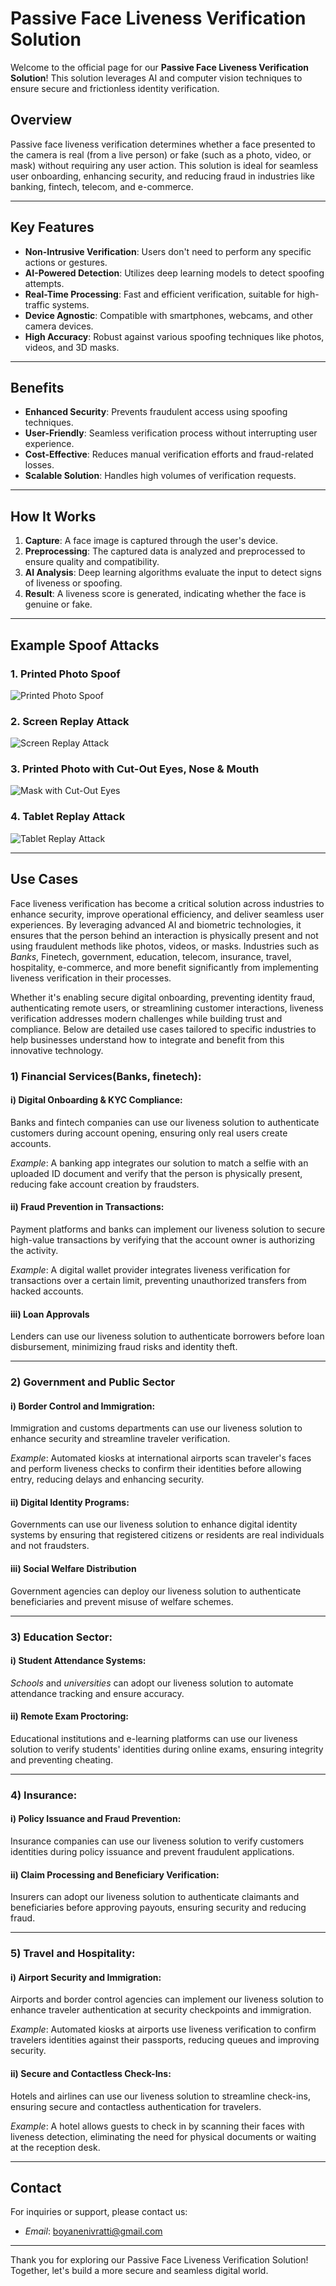 # Passive Face Liveness Verification Solution

Welcome to the official page for our **Passive Face Liveness Verification Solution**! This solution leverages AI and computer vision techniques to ensure secure and frictionless identity verification.

## Overview
Passive face liveness verification determines whether a face presented to the camera is real (from a live person) or fake (such as a photo, video, or mask) without requiring any user action. This solution is ideal for seamless user onboarding, enhancing security, and reducing fraud in industries like banking, fintech, telecom, and e-commerce.

---

## Key Features
- **Non-Intrusive Verification**: Users don't need to perform any specific actions or gestures.
- **AI-Powered Detection**: Utilizes deep learning models to detect spoofing attempts.
- **Real-Time Processing**: Fast and efficient verification, suitable for high-traffic systems.
- **Device Agnostic**: Compatible with smartphones, webcams, and other camera devices.
- **High Accuracy**: Robust against various spoofing techniques like photos, videos, and 3D masks.

---

## Benefits
- **Enhanced Security**: Prevents fraudulent access using spoofing techniques.
- **User-Friendly**: Seamless verification process without interrupting user experience.
- **Cost-Effective**: Reduces manual verification efforts and fraud-related losses.
- **Scalable Solution**: Handles high volumes of verification requests.

---

## How It Works
1. **Capture**: A face image is captured through the user's device.
2. **Preprocessing**: The captured data is analyzed and preprocessed to ensure quality and compatibility.
3. **AI Analysis**: Deep learning algorithms evaluate the input to detect signs of liveness or spoofing.
4. **Result**: A liveness score is generated, indicating whether the face is genuine or fake.

---

## Example Spoof Attacks

### 1. Printed Photo Spoof
<img src="images/samples/spoof/anti_print_flat_1.jpg" 
    alt="Printed Photo Spoof" 
    class="centered-spoof-image">

### 2. Screen Replay Attack
<img src="images/samples/spoof/anti_mobile_original-photo-3.webp" 
    alt="Screen Replay Attack" 
    class="centered-spoof-image">

### 3. Printed Photo with Cut-Out Eyes, Nose & Mouth 
<img src="images/samples/spoof/anti_print_cut_eye_nose_mouth_flat_2.jpg" 
    alt="Mask with Cut-Out Eyes" 
    class="centered-spoof-image">

### 4. Tablet Replay Attack
<img src="images/samples/spoof/anti_ipad_original-photo-2.jpg" 
    alt="Tablet Replay Attack" 
    class="centered-spoof-image">

---

## Use Cases

Face liveness verification has become a critical solution across industries to enhance security, 
improve operational efficiency, and deliver seamless user experiences. By leveraging advanced 
AI and biometric technologies, it ensures that the person behind an interaction is physically 
present and not using fraudulent methods like photos, videos, or masks. Industries such as 
*Banks*, Finetech, government, education, telecom, insurance, travel, hospitality, e-commerce, 
and more benefit significantly from implementing liveness verification in their processes.

Whether it's enabling secure digital onboarding, preventing identity fraud, authenticating remote users, 
or streamlining customer interactions, liveness verification addresses modern challenges while building 
trust and compliance. Below are detailed use cases tailored to specific industries to help businesses 
understand how to integrate and benefit from this innovative technology.

### 1) Financial Services(Banks, finetech):
#### i) Digital Onboarding & KYC Compliance:
Banks and fintech companies can use our liveness solution to authenticate customers during 
account opening, ensuring only real users create accounts.

*Example*: A banking app integrates our solution to match a selfie with an uploaded ID 
document and verify that the person is physically present, reducing fake account creation by fraudsters.

#### ii) Fraud Prevention in Transactions:
Payment platforms and banks can implement our liveness solution to secure high-value 
transactions by verifying that the account owner is authorizing the activity.

*Example*: A digital wallet provider integrates liveness verification for transactions 
over a certain limit, preventing unauthorized transfers from hacked accounts.

#### iii) Loan Approvals
Lenders can use our liveness solution to authenticate borrowers before loan disbursement, 
minimizing fraud risks and identity theft.

---

### 2) Government and Public Sector
#### i) Border Control and Immigration:
Immigration and customs departments can use our liveness solution to enhance security and streamline traveler verification.

*Example*: Automated kiosks at international airports scan traveler's faces and perform liveness checks to confirm their identities before allowing entry, reducing delays and enhancing security.

#### ii) Digital Identity Programs:
Governments can use our liveness solution to enhance digital identity systems by ensuring that registered citizens or residents are real individuals and not fraudsters.

#### iii) Social Welfare Distribution
Government agencies can deploy our liveness solution to authenticate beneficiaries and prevent misuse of welfare schemes.

---

### 3) Education Sector:
#### i) Student Attendance Systems:
*Schools* and *universities* can adopt our liveness solution to automate attendance tracking and ensure accuracy.

#### ii) Remote Exam Proctoring:
Educational institutions and e-learning platforms can use our liveness solution to verify students' identities during online exams, ensuring integrity and preventing cheating.

---

### 4) Insurance:
#### i) Policy Issuance and Fraud Prevention:
Insurance companies can use our liveness solution to verify customers identities during policy issuance and prevent fraudulent applications.

#### ii) Claim Processing and Beneficiary Verification:
Insurers can adopt our liveness solution to authenticate claimants and beneficiaries before approving payouts, ensuring security and reducing fraud.

---

### 5) Travel and Hospitality:
#### i) Airport Security and Immigration:
Airports and border control agencies can implement our liveness solution to enhance traveler authentication at security checkpoints and immigration.

*Example*: Automated kiosks at airports use liveness verification to confirm travelers identities against their passports, reducing queues and improving security.

#### ii) Secure and Contactless Check-Ins:
Hotels and airlines can use our liveness solution to streamline check-ins, ensuring secure and contactless authentication for travelers.

*Example*: A hotel allows guests to check in by scanning their faces with liveness detection, eliminating the need for physical documents or waiting at the reception desk.

---

## Contact
For inquiries or support, please contact us:

- *Email*: [boyanenivratti@gmail.com](mailto:boyanenivratti@gmail.com)

---

Thank you for exploring our Passive Face Liveness Verification Solution! Together, let's build a more secure and seamless digital world.

